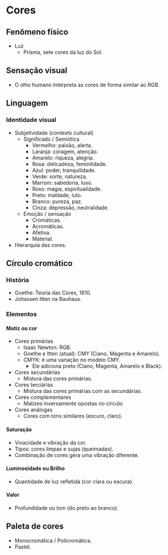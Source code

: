 # Cores

## Fenômeno físico

- Luz
  - Prisma, sete cores da luz do Sol.

## Sensação visual

- O olho humano interpreta as cores de forma similar ao RGB.

## Linguagem

### Identidade visual

- Subjetividade (contexto cultural)
  - Significado / Semiótica
    - Vermelho: paixão, alerta.
    - Laranja: coragem, atenção.
    - Amarelo: riqueza, alegria.
    - Rosa: delicadeza, feminilidade.
    - Azul: poder, tranquilidade.
    - Verde: sorte, natureza.
    - Marrom: sabedoria, luxo.
    - Roxo: magia, espiritualidade.
    - Preto: maldade, luto.
    - Branco: pureza, paz.
    - Cinza: depressão, neutralidade.
  - Emoção / sensação
    - Cromáticas.
    - Acromáticas.
    - Afetiva.
    - Material.
- Hierarquia das cores.

## Círculo cromático

### História

- Goethe: Teoria das Cores, 1810.
- Johassen Itten na Bauhaus.

### Elementos

#### Matiz ou cor

- Cores primárias
  - Isaac Newton: RGB.
  - Goethe e Itten (atual): CMY (Ciano, Magenta e Amarelo).
  - CMYK: é uma variação no modelo CMY.
    - Ele adiciona preto (Ciano, Magenta, Amarelo e Black).
- Cores secundárias
  - Mistura das cores primárias.
- Cores terciárias
  - Mistura das cores primárias com as secundárias.
- Cores complementares
  - Matizes inversamente opostas no círculo.
- Cores análogas
  - Cores com tons similares (escuro, claro).

#### Saturação

- Vivacidade e vibração da cor.
- Tipos: cores limpas e sujas (queimadas).
- Combinação de cores gera uma vibração diferente.

#### Luminosidade ou Brilho

- Quantidade de luz refletida (cor clara ou escura).

#### Valor

- Profundidade ou tom (do preto ao branco).

## Paleta de cores

- Monocromática / Policromática.
- Pastel.
